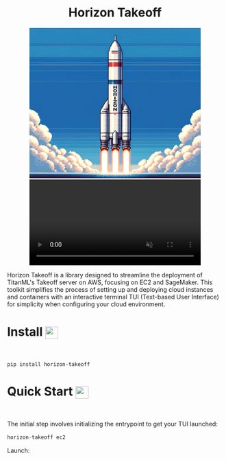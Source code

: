 <h1 align="center">
Horizon Takeoff
</h1>

<div align="center">
    <img width="400" height="350" src="./img/rocket.png">
</div>


<div style="display: flex; justify-content: center;">
  <video autoplay muted controls src="https://github.com/InquestGeronimo/horizon-takeoff/assets/79061523/cd626c61-4397-4498-91d3-f11e2e4ea540" class="d-block rounded-bottom-2 border-top width-fit" style="max-height:640px; min-height: 200px"></video>
</div>




Horizon Takeoff is a library designed to streamline the deployment of TitanML's Takeoff server on AWS, focusing on EC2 and SageMaker. This toolkit simplifies the process of setting up and deploying cloud instances and containers with an interactive terminal TUI (Text-based User Interface) for simplicity when configuring your cloud environment.

# Install <img align="center" width="30" height="29" src="https://media.giphy.com/media/sULKEgDMX8LcI/giphy.gif">
<br>

```
pip install horizon-takeoff
```

# Quick Start <img align="center" width="30" height="29" src="https://media.giphy.com/media/PeaNPlyOVPNMHjqTm7/giphy.gif">
<br>

The initial step involves initializing the entrypoint to get your TUI launched:

```py
horizon-takeoff ec2
```

Launch:


